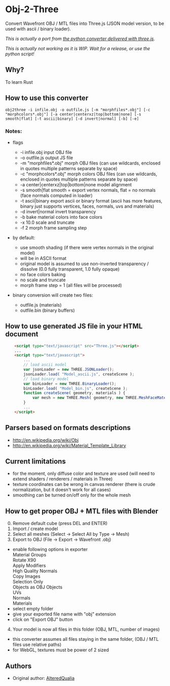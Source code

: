 # Obj-2-Three

Convert Wavefront OBJ / MTL files into Three.js
(JSON model version, to be used with ascii / binary loader).

_This is actually a port from [the python converter delivered with three.js](https://github.com/mrdoob/three.js/blob/master/utils/converters/obj/convert_obj_three.py)._

_This is actually *not working* as it is WIP. Wait for a release, or use the python script!_

## Why?

To learn Rust

## How to use this converter

```
obj2three -i infile.obj -o outfile.js [-m "morphfiles*.obj"] [-c "morphcolors*.obj"] [-a center|centerxz|top|bottom|none] [-s smooth|flat] [-t ascii|binary] [-d invert|normal] [-b] [-e]  
```

### Notes:  

* flags
  - -i infile.obj			input OBJ file  
  - -o outfile.js			output JS file 
  - -m "morphfiles*.obj"	morph OBJ files (can use wildcards, enclosed in quotes multiple patterns separate by space)  
  - -c "morphcolors*.obj"	morph colors OBJ files (can use wildcards, enclosed in quotes multiple patterns separate by space)  
  - -a center|centerxz|top|bottom|none model alignment  
  - -s smooth|flat			smooth = export vertex normals, flat = no normals (face normals computed in loader)  
  - -t ascii|binary			export ascii or binary format (ascii has more features, binary just supports vertices, faces, normals, uvs and materials)  
  - -d invert|normal		invert transparency  
  - -b						bake material colors into face colors  
  - -x 10.0                 scale and truncate  
  - -f 2                    morph frame sampling step  
  
* by default:  
  - use smooth shading (if there were vertex normals in the original model)  
  - will be in ASCII format  
  - original model is assumed to use non-inverted transparency / dissolve (0.0 fully transparent, 1.0 fully opaque)  
  - no face colors baking
  - no scale and truncate
  - morph frame step = 1 (all files will be processed)

* binary conversion will create two files:
  - outfile.js  (materials)
  - outfile.bin (binary buffers)
  

## How to use generated JS file in your HTML document

```html
    <script type="text/javascript" src="Three.js"></script>
    ...
    <script type="text/javascript">
        ...
        // load ascii model
        var jsonLoader = new THREE.JSONLoader();
        jsonLoader.load( "Model_ascii.js", createScene );
        // load binary model
        var binLoader = new THREE.BinaryLoader();
        binLoader.load( "Model_bin.js", createScene );
        function createScene( geometry, materials ) {
            var mesh = new THREE.Mesh( geometry, new THREE.MeshFaceMaterial( materials ) );
        }
        ...
    </script>
```

## Parsers based on formats descriptions

- http://en.wikipedia.org/wiki/Obj
- http://en.wikipedia.org/wiki/Material_Template_Library
    

## Current limitations

* for the moment, only diffuse color and texture are used
  (will need to extend shaders / renderers / materials in Three)
* texture coordinates can be wrong in canvas renderer
  (there is crude normalization, but it doesn't
  work for all cases)
* smoothing can be turned on/off only for the whole mesh


## How to get proper OBJ + MTL files with Blender

0. Remove default cube (press DEL and ENTER)
1. Import / create model
2. Select all meshes (Select -> Select All by Type -> Mesh)
3. Export to OBJ (File -> Export -> Wavefront .obj)
  - enable following options in exporter  
    Material Groups  
    Rotate X90  
    Apply Modifiers  
    High Quality Normals  
    Copy Images  
    Selection Only  
    Objects as OBJ Objects  
    UVs  
    Normals  
    Materials  
  - select empty folder  
  - give your exported file name with "obj" extension
  - click on "Export OBJ" button
4. Your model is now all files in this folder (OBJ, MTL, number of images)
  - this converter assumes all files staying in the same folder,
    (OBJ / MTL files use relative paths)
  - for WebGL, textures must be power of 2 sized


## Authors

- Original author: [AlteredQualia](http://alteredqualia.com)
